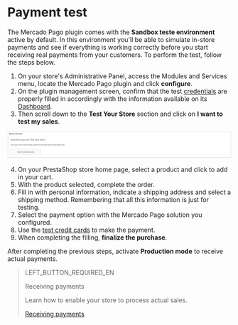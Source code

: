 # Payment test
 
The Mercado Pago plugin comes with the **Sandbox teste environment** active by default. In this environment you'll be able to simulate in-store payments and see if everything is working correctly before you start receiving real payments from your customers. To perform the test, follow the steps below.
 
1. On your store's Administrative Panel, access the Modules and Services menu, locate the Mercado Pago plugin and click **configure**.
2. On the plugin management screen, confirm that the test [credentials](https://www.mercadopago[FAKER][URL][DOMAIN]/developers/en/guides/resources/credentials) are properly filled in accordingly with the information available on its [Dashboard](https://www.mercadopago.com.br/developers/panel).
3. Then scroll down to the **Test Your Store** section and click on **I want to test my sales**.
 
![Testing payments](/images/prestashop/teste_pagto_en.png)
 
4. On your PrestaShop store home page, select a product and click to add in your cart.
5. With the product selected, complete the order.
6. Fill in with personal information, indicate a shipping address and select a shipping method. Remembering that all this information is just for testing.
7. Select the payment option with the Mercado Pago solution you configured.
8. Use the [test credit cards](https://www.mercadopago.[FAKER][URL][DOMAIN]/developers/en/guides/resources/localization/local-cards) to make the payment.
9. When completing the filling, **finalize the purchase**.
 
After completing the previous steps, activate **Production mode** to receive actual payments.
 
> LEFT_BUTTON_REQUIRED_EN
>
> Receiving payments
>
> Learn how to enable your store to process actual sales.
>
> [Receiving payments](https://www.mercadopago[FAKER][URL][DOMAIN]/developers/en/guides/plugins/prestashop/receive-payments)